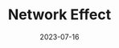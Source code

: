 ---
title: "Network Effect"
authors: "Martha Wells"
date: 2023-07-16
star_rating: 3
books/tags:
    - "fiction"
    - "science fiction"
params:
  series: "The Murderbot Diaries"
---